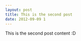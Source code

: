 ```yaml
---
layout: post
title: This is the second post
date: 2012-09-09 1
---
```

This is the second post content :D